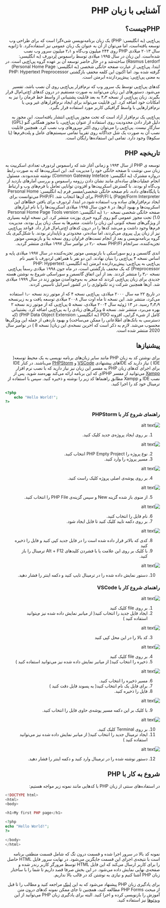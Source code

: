 <div dir="rtl" align='right'>
  
# آشنایی با زبان PHP
## PHPچیست؟
پی‌اچ‌پی (به انگلیسی: PHP) یک زبان برنامه‌نویسیِ شیءگرا است که برای طراحی وب توسعه یافته‌است، اما می‌توان از آن به عنوان یک زبان عمومی نیز استفاده‌کرد. تا ژانویه سال ۲۰۱۳ میلادی PHP روی ۲۴۴ میلیون وب‌گاه و ۲٫۱ میلیون سرور وب نصب شده‌است. این زبان در سال ۱۹۹۵ میلادی توسط راسموس لِردورف (به انگلیسی: Rasmus Lerdorf) ساخته‌شد و در حال حاضر توسعه آن بر عهده گروه پی‌اچ‌پی است. در ابتدا، پی‌اچ‌پی از عبارت صفحه خانگی شخصی (به انگلیسی: Personal Home Page) گرفته شده‌ بود. اما اکنون این کلمه مخففِ بازگشتی PHP: Hypertext Preprocessor به معنی پی‌اچ‌پی: پیش‌پردازنده ابرمتن است. 
  
کدهای پی‌اچ‌پی توسط یک سرور وب که نرم‌افزار پی‌اچ‌پی روی آن نصب باشد، تفسیر می‌شود. دستورهای این زبان می‌توانند به صورت مستقیم در درون کدهای اچ‌تی‌ام‌ال قرار بگیرند. زبان پی‌اچ‌پی از نسخه ۴٫۳ به بعد قابلیت پشتیبانی از واسط خط فرمان را نیز به امکانات خود اضافه کرد. این قابلیت می‌تواند برای ایجاد نرم‌افزارهای غیر وبی یا نرم‌افزارهایی با واسط گرافیکی کاربر مورد استفاده قرار بگیرد. 
  
پی‌اچ‌پی یک نرم‌افزار آزاد است که تحت مجوز پی‌اچ‌پی انتشار یافته‌است. این مجوز به دلیل قرار دادن محدودیت روی استفاده از عنوان پی‌اچ‌پی، با مجوز همگانی گنو (GPL) سازگار نیست. پی‌اچ‌پی را می‌توان روی اکثر سرورهای وب نصب کرد. همچنین قابلیت نصب آن به صورت یک شل جداگانه روی تقریباً تمامی سیستم‌های عامل و پلت‌فرم‌ها (یا سکوها) وجود دارد. تمامی این استفاده‌ها رایگان است.
## تاریخچه PHP
توسعه ی PHP از سال ۱۹۹۴ و زمانی آغاز شد که راسموس لردورف تعدادی اسکریپت به زبان سی نوشت تا صفحه خانگی خود را مدیریت کند. این اسکریپت‌ها که به صورت رابط دروازه مشترک (به انگلیسی: Common Gateway Inteface) نوشته شده‌بودند، مسئول انجام عملیات‌های ساده‌ای مانند نشان دادن رزومه راسموس و بررسی آمارهای بازدید از وب‌گاه او بودند. با گسترش اسکریپت‌ها و افزودن توانایی تعامل با فرم‌های وب و ارتباط با پایگاه‌های داده، نام صفحه خانگی شخصی/مفسر فرم (به انگلیسی: Personal Home Page/Form Interpreter) یا PHP/FI برای آن‌ها انتخاب شد. PHP/FI می‌توانست برای ایجاد نرم‌افزارهای ساده وب استفاده شود.در ابتدا، لردورف برای یافتن خطاهای این اسکریپت‌ها و بهبود آن‌ها، در ۸ جون سال ۱۹۹۵ میلادی اسکریپت‌ها را با نام ابزارهای صفحه خانگی شخصی نسخه ۱٫۰ (به انگلیسی: Personal Home Page Tools version 1.0) تحت مجوز عمومی گنو روی گروه خبری یوزنت منتشر کرد. این نسخه اولیه بسیاری از ویژگی‌های نسخه کنونی این زبان را داشت. متغیرها به سبک زبان پرل بودند، مدیریت فرم‌ها وجود داشت و می‌شد کدها را در درون کدهای اچ‌تی‌ام‌ال قرار داد. قواعد پی‌اچ‌پی نیز از زبان پرل پیروی می‌کردند، اما ساده‌تر، محدودتر و ناپایدارتر بودند. با شکل‌گیری یک گروه برنامه‌نویسی و بعد از انجام تست‌های فراوان روی نسخه بتا و بازنویسی موتور تجزیه‌کننده، سرانجام PHP/FI نسخه ۲٫۰ در نوامبر سال ۱۹۹۷ میلادی منتشر گردید. 
  
اندی گاتسمن و زیو سوراسکی با بازنویسی موتور تجزیه‌کننده در سال ۱۹۹۷ میلادی پایه و اساس نسخه ۳ پی‌اچ‌پی را بنیان نهادند. این دو نفر با همراهی لردورف با تغییر نام پی‌اچ‌پی به پی‌اچ‌پی: پیش‌پردازنده ابرمتن (به انگلیسی: PHP: Hypertext Preprocessor) که یک مخفف بازگشتی است، در ماه جون ۱۹۹۸ میلادی رسماً پی‌اچ‌پی نسخه ۳٫۰ را منتشر کردند. بعد از این اتفاق گاتسمن و سوراسکی شروع به نوشتن هسته جدیدی برای زبان پی‌اچ‌پی کردند که منجر به به‌وجودآمدن موتور زِند در سال ۱۹۹۹ میلادی شد. آن‌ها همچنین شرکت زِند تکنولوژی را در کشور اسرائیل تأسیس کردند. 
  
در تاریخ ۲۲ مه سال ۲۰۰۰ میلادی، پی‌اچ‌پی نسخه ۴ که از موتور زند نسخه ۱٫۰ استفاده می‌کرد، منتشر شد. این نسخه تا ماه اوت سال ۲۰۰۸ میلادی توسعه یافت و به زیرنسخه ۴٫۴٫۹ رسید. 
در ۱۳ ژوئیه سال ۲۰۰۴ میلادی، نسخه ۵ پی‌اچ‌پی که از موتور زند نسخه ۲ بهره می‌برد، منتشر شد. نسخه ۵ ویژگی‌های زیادی را به پی‌اچ‌پی اضافه کرد. پشتیبانی کامل از شیء گرایی، افزونه PDO (به انگلیسی: PHP Data Object Extension) (که دسترسی به بانک‌های اطلاعاتی را ممکن می‌ساخت) و بهبود بازدهی از جمله این ویژگی‌ها محسوب می‌شد.
لازم به ذکر است که اخرین نسخه‌ی این زبان( نسخه 8 ) در نوامبر سال 2020 منتشر شده است.
## پیشنیازها
برای نوشتن کد به زبان PHP مانند سایر زبان‌های برنامه نویسی به یک محیط توسعه( IDE ) نیاز دارید که IDEهای پیشنهادی [VSCode](https://code.visualstudio.com/) و [PHPStorm](https://soft98.ir/software/programming/3845-دانلـود-پـی-اچ-پی-اسـتورم.html) می‌باشند. در کنار IDE برای اجرای کدهای زبان PHP به مفسر این زبان نیز نیاز دارید که با نصب نرم افزار [Xampp](https://www.apachefriends.org/download.html) می‌توانید از مفسر PHPای که این برنامه ارائه می‌کند بهره‌مند شوید.
پس از نصب IDE و Xampp مطابق راهنماها کد زیر را نوشته و ذخیره کنید. سپس با استفاده از ترمینال خود کد را اجرا کنید.
<div dir="ltr" align='left'>

```php
<?php
    echo "Hello World!";
?>
```

</div>
  
### راهنمای شروع کار با PHPStorm
![alt text](https://github.com/MARS-JSU/Internship-Documents/blob/Back-End/Back-End%20Docs/Phase01-PHP/phpstorm1.png "phpstorm1") 

1. بر روی ایجاد پروژه‌ی جدید کلیک کنید. 
  
![alt text](https://github.com/MARS-JSU/Internship-Documents/blob/Back-End/Back-End%20Docs/Phase01-PHP/phpstorm2.png "phpstorm2")

2. نوع پروژه را PHP Empty Project انتخاب کنید.
3. مسیر پروژه را وارد کنید. 
  
![alt text](https://github.com/MARS-JSU/Internship-Documents/blob/Back-End/Back-End%20Docs/Phase01-PHP/phpstorm3.png "phpstorm3")

4. بر روی پوشه‌ی اصلی پروژه کلیک راست کنید. 
  
![alt text](https://github.com/MARS-JSU/Internship-Documents/blob/Back-End/Back-End%20Docs/Phase01-PHP/phpstorm4.png "phpstorm4")

5. از منوی باز شده گزینه New و سپس گزینه‌ی PHP File را انتخاب کنید. 
  
![alt text](https://github.com/MARS-JSU/Internship-Documents/blob/Back-End/Back-End%20Docs/Phase01-PHP/phpstorm5.png "phpstorm5")

6. نام فایل را انتخاب کنید.
7. بر روی دکمه تایید کلیک کنید تا فایل ایجاد شود. 
  
![alt text](https://github.com/MARS-JSU/Internship-Documents/blob/Back-End/Back-End%20Docs/Phase01-PHP/phpstorm6.png "phpstorm7")  

8. کدی که بالاتر قرار داده شده است را در فایل جدید کپی کنید و فایل را ذخیره کنید
9. با کلیک بر روی این علامت یا با فشردن کلیدهای Alt + F12 ترمینال را باز کنید. 
  
![alt text](https://github.com/MARS-JSU/Internship-Documents/blob/Back-End/Back-End%20Docs/Phase01-PHP/phpstorm7.png "phpstorm8")

10. دستور نمایش داده شده را در ترمینال تایپ کنید و دکمه اینتر را فشار دهید.
### راهنمای شروع کار با VSCode 
![alt text](https://github.com/MARS-JSU/Internship-Documents/blob/Back-End/Back-End%20Docs/Phase01-PHP/vscode1.png "vscode1")
  
1. بر روی file کلیک کنید
2. ایجاد فایل جدید را انتخاب کنید( از میانبر نمایش داده شده نیز م‌یتوانید استفاده کنید ) 
  
![alt text](https://github.com/MARS-JSU/Internship-Documents/blob/Back-End/Back-End%20Docs/Phase01-PHP/vscode2.png "vscode2")
  
3. کد بالا را در این محل کپی کنید 
  
![alt text](https://github.com/MARS-JSU/Internship-Documents/blob/Back-End/Back-End%20Docs/Phase01-PHP/vscode3.png "vscode3")
  
4. بر روی file کلیک کنید
5. ذخیره را انتخاب کنید( از میانبر نمایش داده شده نیز می‌توانید استفاده کنید ) 
  
![alt text](https://github.com/MARS-JSU/Internship-Documents/blob/Back-End/Back-End%20Docs/Phase01-PHP/vscode4.png "vscode4")
  
6. مسیر ذخیره را انتخاب کنید.
7. برای فایل یک نام انتخاب کنید( به پسوند فایل دقت کنید )
8. فایل را ذخیره کنید. 
  
![alt text](https://github.com/MARS-JSU/Internship-Documents/blob/Back-End/Back-End%20Docs/Phase01-PHP/vscode5.png "vscode5")
  
9. با کلیک بر این دکمه مسیر پوشه‌ی حاوی فایل را انتخاب کنید. 
  
![alt text](https://github.com/MARS-JSU/Internship-Documents/blob/Back-End/Back-End%20Docs/Phase01-PHP/vscode6.png "vscode6")
  
10. بر روی Terminal کلیک کنید.
11. ایجاد ترمینال جدید را انتخاب کنید( از میانبر نمایش داده شده نیز می‌توانید استفاده کنید ) 
  
![alt text](https://github.com/MARS-JSU/Internship-Documents/blob/Back-End/Back-End%20Docs/Phase01-PHP/vscode7.png "vscode7")
  
12. دستور نوشته شده را در ترمینال وارد کنید و دکمه اینتر را فشار دهید.

## شروع به کار با PHP
در استفاده‌های سنتی از زبان PHP با کدهایی مانند نمونه زیر مواجه هستیم:
<div dir="ltr" align="left">

```php
<!DOCTYPE html>
<html>
<body>

<h1>My first PHP page</h1>

<?php
echo "Hello World!";
?>

</body>
</html>
```

</div>

نمونه کد بالا در سرور اجرا شده و قسمت درون تگ<?php ?> که شامل قسمت منطقی برنامه است با نتیجه‌ی اجرای این قسمت جایگزین می‌شود.
در نهایت سرور فایل HTML حاصل را برای کاربر ارسال می‌کند که این فایل HTML توسط مرورگر کاربر رندر شده و صفحه‌ی نهایی نمایش داده می‌شود.
در این بخش صرفا قصد داریم تا شما را با ساختار زبان PHP آشنا کنیم و نیازی به نوشتن کد در قالب بالا نداریم.

برای یادگیری زبان PHP پیشنهاد می‌شود که به این [لینک](https://www.w3schools.com/php/default.asp) مراجعه کنید و مطالب را تا قبل از مبحث PHP Forms مطالعه کنید، همچنین تا جای ممکن نمونه‌ کدهای درون متن آموزش را بازنویسی کرده و اجرا کنید.
البته برای یادگیری زبان PHP می‌توانید از این [ویدئوها](https://no.link) نیز استفاده کنید.
</div>
